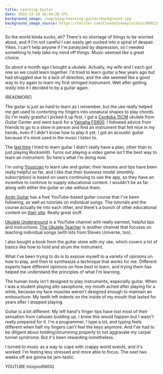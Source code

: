 ```yaml
---
title: Learning Guitar
date: 2016-12-18 16:44:20 UTC
background_image: /img/blog/learning-guitar/background.jpg
background_image_source: https://twitter.com/CloudyConway/status/809229987731701760
---
```


So the world kinda sucks, eh? There's no shortage of things to be worried about, and if I'm not careful I can easily get sucked into a spiral of despair. Yikes. I can't help anyone if I'm paralyzed by depression, so I needed something to help take my mind off things. Music seemed like a great choice.

So about a month ago I bought a ukulele. Actually, my wife and I each got one so we could learn together. I'd tried to learn guitar a few years ago but had struggled due to a lack of direction, and the uke seemed like a good way to try again to learn my first stringed instrument. Well after getting _really_ into it I decided to by a guitar again.

(READMORE)

The guitar is just as hard to learn as I remember, but the uke really helped me get used to contorting my fingers into unnatural shapes to play chords. So I'm really grateful I picked it up first. I got a [Cordoba 15CM](http://amzn.to/2i3vzGq) ukulele from Guitar Center and went back for a [Yamaha FS800](http://amzn.to/2hVWvfq). I followed advice from friends to go to a store in person and find an instrument that felt nice in my hands, even if I didn't know how to play it yet. I got an acoustic guitar because it's most used in the music I listen to.

The [last time](https://www.instagram.com/p/nn7ASGjBng/) I tried to learn guitar I didn't really have a plan, other than to just playing Rocksmith. Turns out playing a video game isn't the best way to learn an instrument. So here's what I'm doing now:

I'm using [Yousician](http://yousician.com) to learn uke and guitar; their lessons and tips have been really helpful so far, and I like that their business model (monthly subscription) is based on users continuing to use the app, so they have an incentive to continue to supply educational content. I wouldn't be as far along with either the guitar or uke without them.

[Andy Guitar](https://www.youtube.com/user/andycrowley) has a free YouTube-based guitar course that I've been following, as well as tutorials on individual songs. The tutorials and the course actually tie into each other, and there's a bunch of other educational content on [their site](https://www.andyguitar.co.uk). Really great stuff.

[Ukulele Underground](https://www.youtube.com/user/ukuleleunderground) is a YouTube channel with really earnest, helpful tips and instructions. [The Ukulele Teacher](https://www.youtube.com/user/TheUkuleleTeacher) is another channel that focuses on teaching individual songs (with lots from Steven Universe, too).

I also bought a book from the guitar store with my uke, which covers a lot of basics like how to hold and strum the instrument.

What I've been trying to do is to expose myself to a variety of opinions on how to play, and then to synthesize a technique that works for me. Different experts have different opinions on how best to learn, and trying them has helped me understand the principles of what I'm learning.

The human body isn't designed to play instruments, especially guitar. When I was a student playing alto saxophone, my mouth ached after playing for a while, because my face muscles weren't designed enough to maintain an embouchure. My teeth left indents on the inside of my mouth that lasted for years after I stopped playing.

Guitar is a bit different. My left hand's finger tips have lost most of their sensation from calluses building up. I knew this would happen but I wasn't really prepared for it. I'm a programmer, I type a lot, and typing feels different when half my fingers can't feel the keys anymore. And I've had to be diligent about holding/strumming properly to not aggravate my carpal tunnel syndrome. But it's been rewarding nonetheless.

I turned to music as a way to cope with crappy world events, and it's worked: I'm feeling less stressed and more able to focus. The next two weeks off are gonna be jam-tastic.

YOUTUBE hIoiyoo9W0Q

